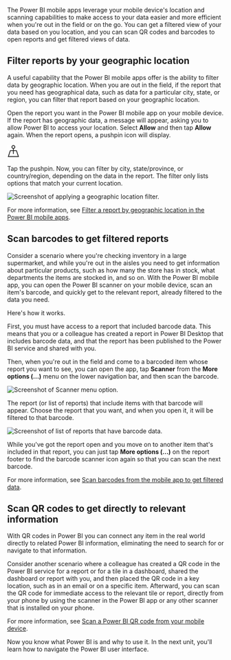 The Power BI mobile apps leverage your mobile device's location and scanning capabilities to make access to your data easier and more efficient when you're out in the field or on the go. You can get a filtered view of your data based on you location, and you can scan QR codes and barcodes to open reports and get filtered views of data.

## Filter reports by your geographic location

A useful capability that the Power BI mobile apps offer is the ability to filter data by geographic location. When you are out in the field, if the report that you need has geographical data, such as data for a particular city, state, or region, you can filter that report based on your geographic location.

Open the report you want in the Power BI mobile app on your mobile device. If the report has geographic data, a message will appear, asking you to allow Power BI to access your location. Select **Allow** and then tap **Allow** again. When the report opens, a pushpin icon will display.

![Image of pushpin icon.](../media/5-get-your-data-out-in-the-real-world/power-bi-mobile-app-push-pin.png)
 
Tap the pushpin. Now, you can filter by city, state/province, or country/region, depending on the data in the report. The filter only lists options that match your current location.

![Screenshot of applying a geographic location filter.]()
 
For more information, see [Filter a report by geographic location in the Power BI mobile apps](/power-bi/consumer/mobile/mobile-apps-geographic-filtering).

## Scan barcodes to get filtered reports

Consider a scenario where you're checking inventory in a large supermarket, and while you're out in the aisles you need to get information about particular products, such as how many the store has in stock, what departments the items are stocked in, and so on. With the Power BI mobile app, you can open the Power BI scanner on your mobile device, scan an item's barcode, and quickly get to the relevant report, already filtered to the data you need.

Here's how it works.

First, you must have access to a report that included barcode data. This means that you or a colleague has created a report in Power BI Desktop that includes barcode data, and that the report has been published to the Power BI service and shared with you.

Then, when you're out in the field and come to a barcoded item whose report you want to see, you can open the app, tap **Scanner** from the **More options (...)** menu on the lower navigation bar, and then scan the barcode.

![Screenshot of Scanner menu option.]()
 
The report (or list of reports) that include items with that barcode will appear. Choose the report that you want, and when you open it, it will be filtered to that barcode.

![Screenshot of list of reports that have barcode data.]()
 
While you've got the report open and you move on to another item that's included in that report, you can just tap **More options (...)** on the report footer to find the barcode scanner icon again so that you can scan the next barcode.

For more information, see [Scan barcodes from the mobile app to get filtered data](/power-bi/consumer/mobile/mobile-apps-scan-barcode-iphone).

## Scan QR codes to get directly to relevant information

With QR codes in Power BI you can connect any item in the real world directly to related Power BI information, eliminating the need to search for or navigate to that information.

Consider another scenario where a colleague has created a QR code in the Power BI service for a report or for a tile in a dashboard, shared the dashboard or report with you, and then placed the QR code in a key location, such as in an email or on a specific item. Afterward, you can scan the QR code for immediate access to the relevant tile or report, directly from your phone by using the scanner in the Power BI app or any other scanner that is installed on your phone.

For more information, see [Scan a Power BI QR code from your mobile device](/power-bi/consumer/mobile/mobile-apps-qr-code).


Now you know what Power BI is and why to use it. In the next unit, you'll learn how to navigate the Power BI user interface.
